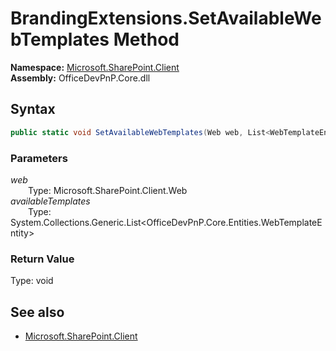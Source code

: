 # BrandingExtensions.SetAvailableWebTemplates Method  
  

**Namespace:** [Microsoft.SharePoint.Client](Microsoft.SharePoint.Client.md)  
**Assembly:** OfficeDevPnP.Core.dll  
## Syntax
```C#
public static void SetAvailableWebTemplates(Web web, List<WebTemplateEntity> availableTemplates)
```
### Parameters
*web*  
&emsp;&emsp;Type: Microsoft.SharePoint.Client.Web  
*availableTemplates*  
&emsp;&emsp;Type: System.Collections.Generic.List<OfficeDevPnP.Core.Entities.WebTemplateEntity>  
### Return Value
Type: void  

## See also
- [Microsoft.SharePoint.Client](Microsoft.SharePoint.Client.md)
